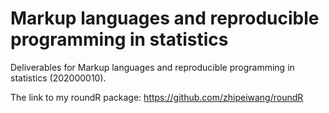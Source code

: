 # Markup languages and reproducible programming in statistics

Deliverables for Markup languages and reproducible programming in statistics (202000010).


The link to my roundR package: https://github.com/zhipeiwang/roundR
